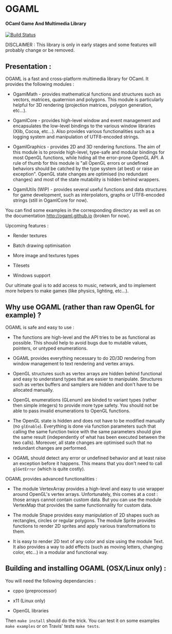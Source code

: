 # OGAML

#### OCaml Game And Multimedia Library

[![Build Status](https://travis-ci.org/ogaml/ogaml.svg?branch=master)](https://travis-ci.org/ogaml/ogaml)

DISCLAIMER : This library is only in early stages and some features will probably
change or be removed.

## Presentation :

OGAML is a fast and cross-platform multimedia library for OCaml. It provides
the following modules :

  * OgamlMath - provides mathematical functions and structures such as 
    vectors, matrices, quaternion and polygons. This module is particularly
    helpful for 3D rendering (projection matrices, polygon generation, etc...).

  * OgamlCore - provides high-level window and event management and encapsulates 
    the low-level bindings to the various window libraries (Xlib, Cocoa, etc...). 
    Also provides various functionalities such as a logging system and manipulation 
    of UTF8-encoded strings.

  * OgamlGraphics - provides 2D and 3D rendering functions. The aim of this 
    module is to provide high-level, type-safe and modular bindings for most
    OpenGL functions, while hiding all the error-prone OpenGL API. 
    A rule of thumb for this module is "all OpenGL errors or undefined
    behaviors should be catched by the type system (at best) or raise an exception".
    OpenGL state changes are optimised (no redundant changes) and most of the 
    state mutability is hidden behind wrappers. 

  * OgamlUtils (WIP) - provides several useful functions and data structures for 
    game development, such as interpolators, graphs or UTF8-encoded strings 
    (still in OgamlCore for now).

You can find some examples in the corresponding directory as well as on the 
documentation http://ogaml.github.io (broken for now).

Upcoming features :

  * Render textures

  * Batch drawing optimisation

  * More image and textures types

  * Tilesets

  * Windows support
    
Our ultimate goal is to add access to music, network, and to implement more 
helpers to make games (like physics, lighting, etc...).

## Why use OGAML (rather than raw OpenGL for example) ?

OGAML is safe and easy to use : 

  * The functions are high-level and the API tries to be as functional as 
  possible. This should help to avoid bugs due to mutable values, pointers, or
  untyped enumerations.

  * OGAML provides everything necessary to do 2D/3D rendering from window 
  management to text rendering and vertex arrays.

  * OpenGL structures such as vertex arrays are hidden behind functional and
  easy to understand types that are easier to manipulate. Structures such as
  vertex buffers and samplers are hidden and don't have to be allocated 
  manually.

  * OpenGL enumerations (GLenum) are binded to variant types (rather then simple
  integers) to provide more type safety. You should not be able to pass invalid
  enumerations to OpenGL functions.

  * The OpenGL state is hidden and does not have to be modified manually (no
  `glEnable`). Everything is done via function parameters such that calling
  the same function twice with the same parameters should give the same 
  result (independently of what has been executed between the two calls).
  Moreover, all state changes are optimised such that no redundant changes are
  performed.

  * OGAML should detect any error or undefined behavior and at least raise an
  exception before it happens. This means that you don't need to call 
  `glGetError` (which is quite costly). 

OGAML provides advanced functionalities :

  * The module VertexArray provides a high-level and easy to use wrapper around
  OpenGL's vertex arrays. Unfortunately, this comes at a cost : those arrays 
  cannot contain custom data. But you can use the module VertexMap that provides
  the same functionnality for custom data.

  * The module Shape provides easy manipulation of 2D shapes such as rectangles,
  circles or regular polygons. The module Sprite provides functions to render
  2D sprites and apply various transformations to them.

  * It is easy to render 2D text of any color and size using the module Text. 
  It also provides a way to add effects (such as moving letters, changing color,
  etc...) in a modular and functional way.


## Building and installing OGAML (OSX/Linux only) : 
  
You will need the following dependancies : 

  * cppo (preprocessor)

  * x11 (Linux only)

  * OpenGL libraries

Then `make install` should do the trick. You can test it on some examples 
`make examples` or on Travis' tests `make tests`.

